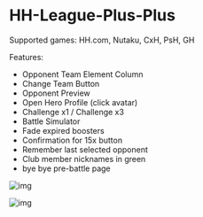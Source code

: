 # HH-League-Plus-Plus

Supported games: HH.com, Nutaku, CxH, PsH, GH

Features:
- Opponent Team Element Column
- Change Team Button
- Opponent Preview
- Open Hero Profile (click avatar)
- Challenge x1 / Challenge x3
- Battle Simulator
- Fade expired boosters
- Confirmation for 15x button
- Remember last selected opponent
- Club member nicknames in green
- bye bye pre-battle page 

![img](https://github.com/HH-GAME-MM/HH-Leagues-Plus-Plus/assets/107755486/9264bbe5-3c5f-438f-95b3-832cc04bf3fb)

![img](https://github.com/HH-GAME-MM/HH-Leagues-Plus-Plus/assets/107755486/855c753a-dae1-4c84-be9e-ee703b16b2f6)
